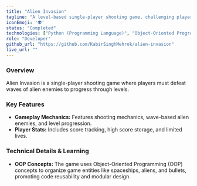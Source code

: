 ```yaml
---
title: "Alien Invasion"
tagline: "A level-based single-player shooting game, challenging players to defeat alien hordes and progress through increasing difficulty levels."
iconEmoji: '👽'
status: "Completed"
technologies: ["Python (Programming Language)", "Object-Oriented Programming (OOP)"] 
role: "Developer"
github_url: "https://github.com/KabirSinghMehrok/alien-invasion" 
live_url: ""
---
```


### Overview
Alien Invasion is a single-player shooting game where players must defeat waves of alien enemies to progress through levels.

### Key Features
- **Gameplay Mechanics:** Features shooting mechanics, wave-based alien enemies, and level progression.
- **Player Stats:** Includes score tracking, high score storage, and limited lives.

### Technical Details & Learning
- **OOP Concepts:** The game uses Object-Oriented Programming (OOP) concepts to organize game entities like spaceships, aliens, and bullets, promoting code reusability and modular design.